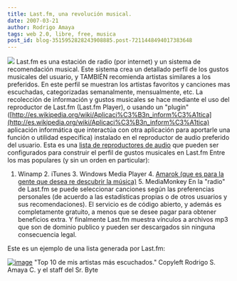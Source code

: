 ```yaml
---
title: Last.fm, una revolución musical.
date: 2007-03-21
author: Rodrigo Amaya
tags: web 2.0, libre, free, musica
post_id: blog-3515952828243908885.post-7211448494017383648
---
```


[![](http://bp1.blogger.com/_ayvorITawE4/RgFfGcDxhTI/AAAAAAAAAMg/Rg0km280uek/s400/lastfm.gif)](http://bp1.blogger.com/_ayvorITawE4/RgFfGcDxhTI/AAAAAAAAAMg/Rg0km280uek/s1600-h/lastfm.gif) Last.fm es una
estación de radio (por internet) y un sistema de recomendación musical. Este sistema crea un detallado perfil de los gustos musicales del usuario, y TAMBIÉN recomienda artistas similares a los preferidos. En este perfil se muestran los artistas favoritos y canciones mas escuchadas, categorizadas semanalmente, mensualmente, etc. La recolección de información y gustos musicales se hace mediante el uso del reproductor de Last.fm (Last.fm Player), o usando un "plugin" ([http://es.wikipedia.org/wiki/Aplicaci%C3%B3n_inform%C3%A1tica](http://es.wikipedia.org/wiki/Aplicaci%C3%B3n_inform%C3%A1tica) aplicación informática que interactúa con otra aplicación para aportarle una función o utilidad específica) instalado en el reproductor de audio preferido del usuario. Esta es una [lista de reproductores de audio](http://en.wikipedia.org/wiki/Last.fm#List_of_supported_media_players) que pueden ser configurados para construir el perfil de gustos musicales en Last.fm Entre los mas populares (y sin un orden en particular):

1. Winamp 2. iTunes 3. Windows Media Player 4. [Amarok (que es para la gente que desea re descubrir la música)](http://rodrigoamaya.blogspot.com/2007/03/amarok-rocks.html) 5. MediaMonkey En la "radio" de Last.fm se puede seleccionar canciones según las preferencias personales (de acuerdo a las estadísticas propias o de otros usuarios y sus recomendaciones). El servicio es de código abierto, y además es completamente gratuito, a menos que se desee pagar para obtener beneficios extra. Y finalmente Last.fm muestra vínculos a archivos mp3 que son de dominio publico y pueden ser descargados sin ninguna consecuencia legal.

Este es un ejemplo de una lista generada por Last.fm:

[![image](http://imagegen.last.fm/lastfmblue/oartists/ramayac.gif)](http://www.last.fm/user/ramayac/?chartstyle=lastfmblue)
"Top 10 de mis
artistas más escuchados." Copyleft Rodrigo S. Amaya C. y el staff del Sr. Byte